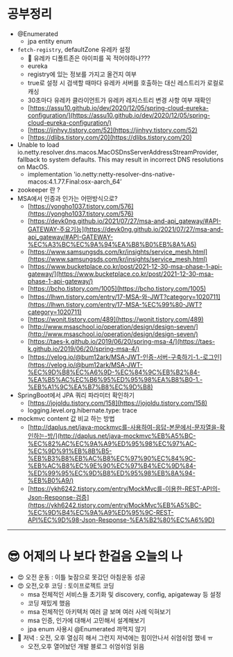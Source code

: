 # 공부정리

- @Enumerated
    - jpa entity enum
- `fetch-registry`, defaultZone 유레카 설정
    - 🤔 유레카 디폴트존은 아이피를 꼭 적어야하나???
    - eureka
    - registry에 있는 정보를 가지고 올건지 여부
    - true로 설정 시 검색할 때마다 유레카 서버를 호출하는 대신 레스트리가 로컬로 캐싱
    - 30초마다 유레카 클라이언트가 유레카 레지스트리 변경 사항 여부 재확인
    - [https://assu10.github.io/dev/2020/12/05/spring-cloud-eureka-configuration/](https://assu10.github.io/dev/2020/12/05/spring-cloud-eureka-configuration/)
    - [https://jinhyy.tistory.com/52](https://jinhyy.tistory.com/52)
    - [https://dlibs.tistory.com/20](https://dlibs.tistory.com/20)
- Unable to load io.netty.resolver.dns.macos.MacOSDnsServerAddressStreamProvider, fallback to system defaults. This may result in incorrect DNS resolutions on MacOS.
    - implementation 'io.netty:netty-resolver-dns-native-macos:4.1.77.Final:osx-aarch_64’
- zookeeper 란 ?
- MSA에서 인증과 인가는 어떤방식으로?
    - [https://yongho1037.tistory.com/576](https://yongho1037.tistory.com/576)
    - [https://devk0ng.github.io/2021/07/27/msa-and-api_gateway/#API-GATEWAY-주요기능](https://devk0ng.github.io/2021/07/27/msa-and-api_gateway/#API-GATEWAY-%EC%A3%BC%EC%9A%94%EA%B8%B0%EB%8A%A5)
    - [https://www.samsungsds.com/kr/insights/service_mesh.html](https://www.samsungsds.com/kr/insights/service_mesh.html)
    - [https://www.bucketplace.co.kr/post/2021-12-30-msa-phase-1-api-gateway/](https://www.bucketplace.co.kr/post/2021-12-30-msa-phase-1-api-gateway/)
    - [https://bcho.tistory.com/1005](https://bcho.tistory.com/1005)
    - [https://lhwn.tistory.com/entry/17-MSA-와-JWT?category=1020711](https://lhwn.tistory.com/entry/17-MSA-%EC%99%80-JWT?category=1020711)
    - [https://wonit.tistory.com/489](https://wonit.tistory.com/489)
    - [http://www.msaschool.io/operation/design/design-seven/](http://www.msaschool.io/operation/design/design-seven/)
    - [https://taes-k.github.io/2019/06/20/spring-msa-4/](https://taes-k.github.io/2019/06/20/spring-msa-4/)
    - [https://velog.io/@bum12ark/MSA-JWT-인증-서버-구축하기-1.-로그인](https://velog.io/@bum12ark/MSA-JWT-%EC%9D%B8%EC%A6%9D-%EC%84%9C%EB%B2%84-%EA%B5%AC%EC%B6%95%ED%95%98%EA%B8%B0-1.-%EB%A1%9C%EA%B7%B8%EC%9D%B8)
- SpringBoot에서 JPA 쿼리 파라미터 확인하기
    - [https://jojoldu.tistory.com/158](https://jojoldu.tistory.com/158)
    - logging.level.org.hibernate.type: trace
- mockmvc content 값 비교 하는 방법
    - [http://daplus.net/java-mockmvc를-사용하여-응답-본문에서-문자열을-확인하는-방/](http://daplus.net/java-mockmvc%EB%A5%BC-%EC%82%AC%EC%9A%A9%ED%95%98%EC%97%AC-%EC%9D%91%EB%8B%B5-%EB%B3%B8%EB%AC%B8%EC%97%90%EC%84%9C-%EB%AC%B8%EC%9E%90%EC%97%B4%EC%9D%84-%ED%99%95%EC%9D%B8%ED%95%98%EB%8A%94-%EB%B0%A9/)
    - [https://ykh6242.tistory.com/entry/MockMvc를-이용한-REST-API의-Json-Response-검증](https://ykh6242.tistory.com/entry/MockMvc%EB%A5%BC-%EC%9D%B4%EC%9A%A9%ED%95%9C-REST-API%EC%9D%98-Json-Response-%EA%B2%80%EC%A6%9D)

---

# 😎 어제의 나 보다 한걸음 오늘의 나

- 😍 오전 운동 : 이틀 늦잠으로 못갔던 아침운동 성공
- 😍 오전,오후 코딩 : 토이프로젝트 코딩
    - msa 전체적인 서비스들 초기화 및 discovery, config, apigateway 등 설정
    - 코딩 재밌게 했음
    - msa 전체적인 아키텍처 여러 글 보며 여러 사례 익혀보기
    - msa 인증, 인가에 대해서 고민해서 설계해보기
    - jpa enum 사용시 @Enumerated 까먹지 않기
- 👻 저녁 : 오전, 오후 열심히 해서 그런지 저녁에는 힘이안나서 쉬엄쉬엄 했네 ㅠ
    - 오전,오후 열어놨던 개발 블로그 쉬엄쉬엄 읽음
